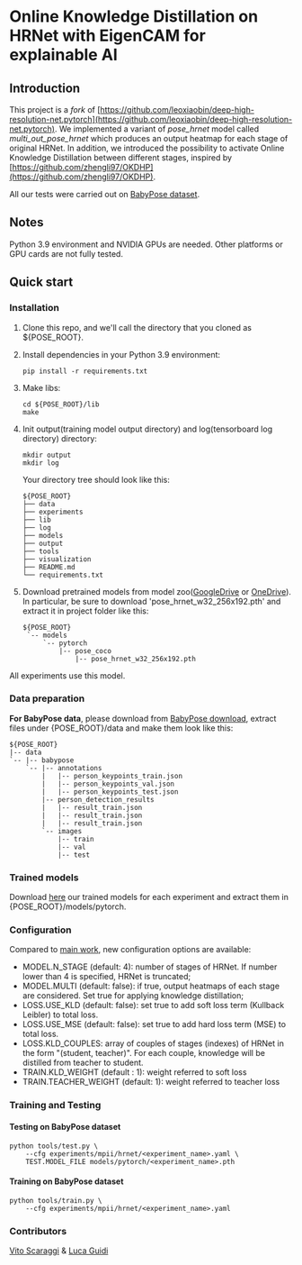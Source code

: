 
# Online Knowledge Distillation on HRNet with EigenCAM for explainable AI

## Introduction
This project is a *fork* of [https://github.com/leoxiaobin/deep-high-resolution-net.pytorch](https://github.com/leoxiaobin/deep-high-resolution-net.pytorch). We implemented a variant of *pose_hrnet* model called *multi_out_pose_hrnet* which produces an output heatmap for each stage of original HRNet. In addition, we introduced the possibility to activate Online Knowledge Distillation between different stages, inspired by [https://github.com/zhengli97/OKDHP](https://github.com/zhengli97/OKDHP). 

All our tests were carried out on [BabyPose dataset](https://link.springer.com/article/10.1007/s11517-022-02696-9).

## Notes
Python 3.9 environment and NVIDIA GPUs are needed. Other platforms or GPU cards are not fully tested.


## Quick start
### Installation
1. Clone this repo, and we'll call the directory that you cloned as ${POSE_ROOT}.
2. Install dependencies in your Python 3.9 environment:
   ```
   pip install -r requirements.txt
   ```
3. Make libs:
   ```
   cd ${POSE_ROOT}/lib
   make
   ```
4. Init output(training model output directory) and log(tensorboard log directory) directory:

   ```
   mkdir output 
   mkdir log
   ```

   Your directory tree should look like this:

   ```
   ${POSE_ROOT}
   ├── data
   ├── experiments
   ├── lib
   ├── log
   ├── models
   ├── output
   ├── tools
   ├── visualization
   ├── README.md
   └── requirements.txt
   ```

5. Download pretrained models from model zoo([GoogleDrive](https://drive.google.com/drive/folders/1hOTihvbyIxsm5ygDpbUuJ7O_tzv4oXjC?usp=sharing) or [OneDrive](https://1drv.ms/f/s!AhIXJn_J-blW231MH2krnmLq5kkQ)). In particular, be sure to download 'pose_hrnet_w32_256x192.pth' and extract it in project folder like this:
   ```
   ${POSE_ROOT}
    `-- models
        `-- pytorch
            |-- pose_coco
                |-- pose_hrnet_w32_256x192.pth

   ```

All experiments use this model.

### Data preparation

**For BabyPose data**, please download from [BabyPose download](https://mega.nz/file/434XTAQC#hfFmccK7TkBeUcywf9fp6fSzrWbxexlzXJ3ngTRRU6U), extract files under {POSE_ROOT}/data and make them look like this:
```
${POSE_ROOT}
|-- data
`-- |-- babypose
    `-- |-- annotations
        |   |-- person_keypoints_train.json
        |   |-- person_keypoints_val.json
        |   |-- person_keypoints_test.json
        |-- person_detection_results
        |   |-- result_train.json
        |   |-- result_train.json
        |   |-- result_train.json
        `-- images
            |-- train
            |-- val
            |-- test
```
### Trained models
Download [here](https://mega.nz/file/omAQBIaY#U0XgNaD4vw5NwX7m1_Dz-DlOrGcxUWA8O5goHe16K2s) our trained models for each experiment and extract them in {POSE_ROOT}/models/pytorch.

### Configuration
Compared to [main work](https://github.com/leoxiaobin/deep-high-resolution-net.pytorch), new configuration options are available:

- MODEL.N_STAGE (default: 4): number of stages of HRNet. If number lower than 4 is specified, HRNet is truncated;
- MODEL.MULTI (default: false): if true, output heatmaps of each stage are considered. Set true for applying knowledge distillation;
- LOSS.USE_KLD (default: false): set true to add soft loss term (Kullback Leibler) to total loss.
- LOSS.USE_MSE (default: false): set true to add hard loss term (MSE) to total loss.
- LOSS.KLD_COUPLES: array of couples of stages (indexes) of HRNet in the form "(student, teacher)". For each couple, knowledge will be distilled from teacher to student.
- TRAIN.KLD_WEIGHT (default : 1): weight referred to soft loss
- TRAIN.TEACHER_WEIGHT (default: 1): weight referred to teacher loss
### Training and Testing

#### Testing on BabyPose dataset

```
python tools/test.py \
    --cfg experiments/mpii/hrnet/<experiment_name>.yaml \
    TEST.MODEL_FILE models/pytorch/<experiment_name>.pth
```

#### Training on BabyPose dataset

```
python tools/train.py \
    --cfg experiments/mpii/hrnet/<experiment_name>.yaml
```

### Contributors
[Vito Scaraggi](https://github.com/Vito-Scaraggi) & [Luca Guidi](https://github.com/LucaGuidi5) 
